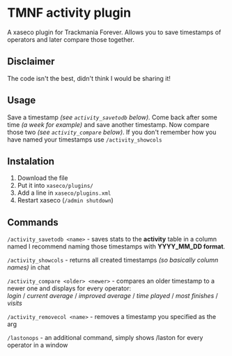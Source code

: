 # TMNF activity plugin
A xaseco plugin for Trackmania Forever. Allows you to save timestamps of operators and later compare those together.

## Disclaimer
The code isn't the best, didn't think I would be sharing it!

## Usage
Save a timestamp *(see ```activity_savetodb``` below).* 
Come back after some time *(a week for example)* and save another timestamp.
Now compare those two *(see ```activity_compare``` below)*.
If you don't remember how you have named your timestamps use ```/activity_showcols```

## Instalation
1. Download the file
2. Put it into `xaseco/plugins/`
3. Add a line in `xaseco/plugins.xml`
4. Restart xaseco (`/admin shutdown`)

## Commands
```/activity_savetodb <name>``` - saves stats to the **activity** table in a column named <name> I recommend naming those timestamps with **YYYY_MM_DD format**.

```/activity_showcols``` - returns all created timestamps *(so basically column names)* in chat

```/activity_compare <older> <newer>``` - compares an older timestamp <older> to a newer one <newer> and displays for every operator:       
	*login* / 
	*current average* / 
	*improved average* / 
	*time played* / 
	*most finishes* / 
	*visits*

```/activity_removecol <name>``` - removes a timestamp you specified as the arg

```/lastonops``` - an additional command, simply shows /laston for every operator in a window
